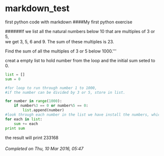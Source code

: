 # markdown_test
first python code with markdown
####My first python exercise


######If we list all the natural numbers below 10 that are multiples of 3 or 5, <br>
we get 3, 5, 6 and 9. The sum of these multiples is 23.

Find the sum of all the multiples of 3 or 5 below 1000.'''

creat a empty list to hold number from the loop and the initial sum seted to 0.
```python
list = []
sum = 0

#for loop to run through number 1 to 1000,
#if the number can be divided by 3 or 5, store in list.

for number in range(1000):
	if number%3 == 0 or number%5 == 0:
		list.append(number)
#look through each number in the list we have install the numbers, which can devided by 3 or 5.
for each in list:
	sum += each
print sum
```
the result will print 233168
###### Completed on Thu, 10 Mar 2016, 05:47
